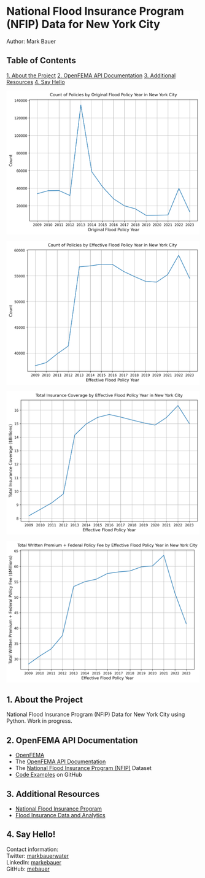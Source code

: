 # National Flood Insurance Program (NFIP) Data for New York City
Author: Mark Bauer

## Table of Contents
   [1. About the Project](##1-About-the-Project)
   [2. OpenFEMA API Documentation](##2-OpenFEMA-API-Documentation)
   [3. Additional Resources](##3-Additional-Resources)
   [4. Say Hello](##4-Say-Hello)

![cover photo](figures/original-policies.png)

![cover photo](figures/effective-policies.png)  

![cover photo](figures/total-coverage.png)  

![cover photo](figures/total-policy-fee.png)

## 1. About the Project
National Flood Insurance Program (NFIP) Data for New York City using Python. Work in progress.

## 2. OpenFEMA API Documentation
* [OpenFEMA](https://www.fema.gov/about/reports-and-data/openfema)
* The [OpenFEMA API Documentation](https://www.fema.gov/about/openfema/api)
* The [National Flood Insurance Program (NFIP)](https://www.fema.gov/about/openfema/data-sets#nfip) Dataset
* [Code Examples](https://github.com/FEMA/openfema-samples) on GitHub

## 3. Additional Resources
* [National Flood Insurance Program](https://nfipservices.floodsmart.gov/)
* [Flood Insurance Data and Analytics](https://nfipservices.floodsmart.gov/reports-flood-insurance-data)


## 4. Say Hello!
Contact information:  
Twitter: [markbauerwater](https://twitter.com/markbauerwater)   
LinkedIn: [markebauer](https://www.linkedin.com/in/markebauer/)  
GitHub: [mebauer](https://github.com/mebauer)
